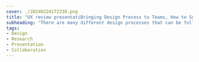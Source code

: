 ```yaml
---
cover: ./20240324172230.png
title: "UX review presentatiBringing Design Process to Teams, How to Solve User Problems with Data & Inclusive Collaboration Designons"
subheading: "There are many different design processes that can be followed when creating a hotel management dashboard. Here are some tips for bringing a design process to teams and using data and inclusive collaboration to solve user problems"
tags: 
- Design  
- Research  
- Presentation  
- Collaboration
---
```

